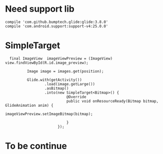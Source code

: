 
   #  Need support lib 
    

    compile 'com.github.bumptech.glide:glide:3.8.0'
    compile 'com.android.support:support-v4:25.0.0'

    
    
   # SimpleTarget 
  
  ```
    final ImageView  imageViewPreview = (ImageView) view.findViewById(R.id.image_preview);

            Image image = images.get(position);

            Glide.with(getActivity())
                    .load(image.getLarge())
                    .asBitmap()
                    .into(new SimpleTarget<Bitmap>() {
                              @Override
                              public void onResourceReady(Bitmap bitmap, GlideAnimation anim) {
                                  imageViewPreview.setImageBitmap(bitmap);
                            
                              }
                          });
  ```
   # To be continue 
